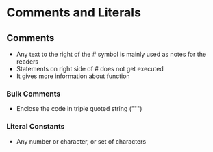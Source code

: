 # Comments and Literals

## Comments

- Any text to the right of the # symbol is mainly used as notes for the readers
- Statements on right side of # does not get executed
- It gives more information about function

### Bulk Comments

- Enclose the code in triple quoted string (""")

### Literal Constants

- Any number or character, or set of characters
